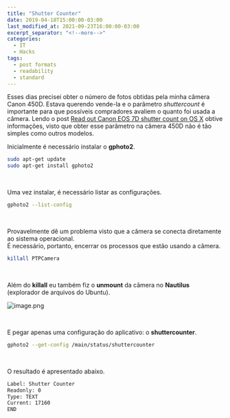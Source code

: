 ```yaml
---
title: "Shutter Counter"
date: 2019-04-18T15:00:00-03:00
last_modified_at: 2021-09-23T16:00:00-03:00
excerpt_separator: "<!--more-->"
categories:
  - IT
  - Hacks
tags:
  - post formats
  - readability
  - standard
---
```


Esses dias precisei obter o número de fotos obtidas pela minha câmera Canon 450D. Estava querendo vende-la e o parâmetro _shuttercount_ é importante para que possíveis compradores avaliem o quanto foi usada a câmera. Lendo o post [Read out Canon EOS 7D shutter count on OS X](https://www.twam.info/software/read-out-canon-eos-7d-shuttercount-on-os-x) obtive informações, visto que obter esse parâmetro na câmera 450D não é tão simples como outros modelos.

Inicialmente é necessário instalar o **gphoto2**.

```bash
sudo apt-get update
sudo apt-get install gphoto2
```

<br>

Uma vez instalar, é necessário listar as configurações.

```bash
gphoto2 --list-config
```

<br>

Provavelmente dê um problema visto que a câmera se conecta diretamente ao sistema operacional.\
É necessário, portanto, encerrar os processos que estão usando a câmera.

```bash
killall PTPCamera
```

<br>

Além do **killall** eu também fiz o **unmount** da câmera no **Nautilus** (explorador de arquivos do Ubuntu).

![image.png](https://i.imgur.com/Pds6tvK.png)

<br>

E pegar apenas uma configuração do aplicativo: o **shuttercounter**.

```bash
gphoto2 --get-config /main/status/shuttercounter
```

<br>

O resultado é apresentado abaixo.

```bash
Label: Shutter Counter
Readonly: 0
Type: TEXT
Current: 17160
END
```
